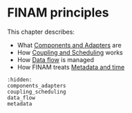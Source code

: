 # FINAM principles

This chapter describes:

* What [Components and Adapters](components_adapters) are
* How [Coupling and Scheduling](coupling_scheduling) works
* How [Data flow](data_flow) is managed
* How FINAM treats [Metadata and time](metadata.md)

```{toctree}
:hidden:
components_adapters
coupling_scheduling
data_flow
metadata
```
